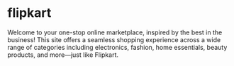# flipkart
Welcome to your one-stop online marketplace, inspired by the best in the business! This site offers a seamless shopping experience across a wide range of categories including electronics, fashion, home essentials, beauty products, and more—just like Flipkart.
